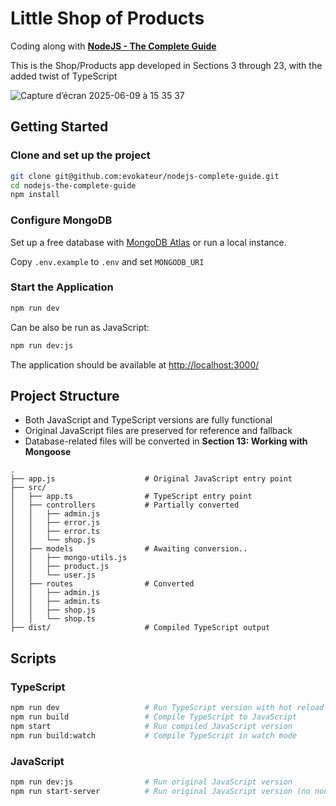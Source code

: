 # Little Shop of Products

Coding along with [**NodeJS - The Complete Guide**](https://www.udemy.com/course/nodejs-the-complete-guide/)

This is the Shop/Products app developed in Sections 3 through 23, with the added twist of TypeScript

![Capture d’écran 2025-06-09 à 15 35 37](https://github.com/user-attachments/assets/1774c6ff-8eb2-4934-925c-04af2c2902ad)

## Getting Started

### Clone and set up the project

```sh
git clone git@github.com:evokateur/nodejs-complete-guide.git
cd nodejs-the-complete-guide
npm install
```

### Configure MongoDB

Set up a free database with
[MongoDB Atlas](https://www.mongodb.com/atlas/database) or run a local instance.

Copy `.env.example` to `.env` and set `MONGODB_URI`

### Start the Application

```sh
npm run dev
```

Can be also be run as JavaScript:

```sh
npm run dev:js
```

The application should be available at <http://localhost:3000/>

## Project Structure

- Both JavaScript and TypeScript versions are fully functional
- Original JavaScript files are preserved for reference and fallback
- Database-related files will be converted in **Section 13: Working with Mongoose**

```
.
├── app.js                    # Original JavaScript entry point
├── src/                      
│   ├── app.ts                # TypeScript entry point
│   ├── controllers           # Partially converted 
│   │   ├── admin.js          
│   │   ├── error.js
│   │   ├── error.ts
│   │   └── shop.js           
│   ├── models                # Awaiting conversion..
│   │   ├── mongo-utils.js
│   │   ├── product.js
│   │   └── user.js
│   ├── routes                # Converted 
│   │   ├── admin.js
│   │   ├── admin.ts
│   │   ├── shop.js
│   │   └── shop.ts
├── dist/                     # Compiled TypeScript output
```

## Scripts

### TypeScript

```bash
npm run dev                   # Run TypeScript version with hot reload
npm run build                 # Compile TypeScript to JavaScript
npm start                     # Run compiled JavaScript version
npm run build:watch           # Compile TypeScript in watch mode
```

### JavaScript

```bash
npm run dev:js                # Run original JavaScript version
npm run start-server          # Run original JavaScript version (no nodemon)
```
